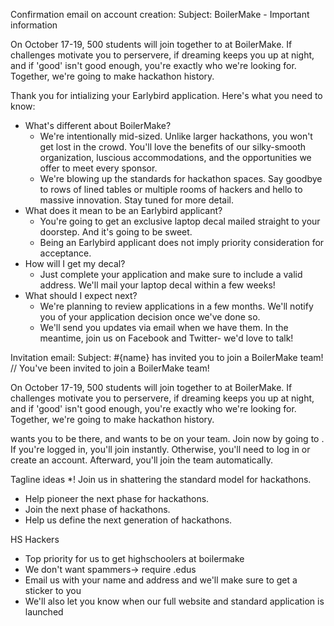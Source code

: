 Confirmation email on account creation:
  Subject: BoilerMake - Important information

  On October 17-19, 500 students will join together to <TAGLINE FROM HOMEPAGE> at BoilerMake. If challenges motivate you to perservere, if dreaming keeps you up at night, and if 'good' isn't good enough, you're exactly who we're looking for. Together, we're going to make hackathon history.

  Thank you for intializing your Earlybird application. Here's what you need to know:

  * What's different about BoilerMake?
    * We're intentionally mid-sized. Unlike larger hackathons, you won't get lost in the crowd. You'll love the benefits of our silky-smooth organization, luscious accommodations, and the opportunities we offer to meet every sponsor.
    * We're blowing up the standards for hackathon spaces. Say goodbye to rows of lined tables or multiple rooms of hackers and hello to massive innovation. Stay tuned for more detail.
  * What does it mean to be an Earlybird applicant?
    * You're going to get an exclusive laptop decal mailed straight to your doorstep. And it's going to be sweet.
    * Being an Earlybird applicant does not imply priority consideration for acceptance.
  * How will I get my decal?
    * Just complete your application and make sure to include a valid address. We'll mail your laptop decal within a few weeks!
  * What should I expect next?
    * We're planning to review applications in a few months. We'll notify you of your application decision once we've done so.
    * We'll send you updates via email when we have them. In the meantime, join us on Facebook<LINK> and Twitter<LINK>- we'd love to talk!


Invitation email:
  Subject: #{name} has invited you to join a BoilerMake team! // You've been invited to join a BoilerMake team!

  On October 17-19, 500 students will join together to <TAGLINE FROM HOMEPAGE> at BoilerMake. If challenges motivate you to perservere, if dreaming keeps you up at night, and if 'good' isn't good enough, you're exactly who we're looking for. Together, we're going to make hackathon history.

  <FIRSTNAME OR EMAIL> wants you to be there, and wants to be on your team. Join <FIRSTNAME OR EMAIL> now by going to <LINK>. If you're logged in, you'll join <FIRSTNAME OR EMAIL> instantly. Otherwise, you'll need to log in or create an account. Afterward, you'll join the team automatically.

Tagline ideas
*! Join us in shattering the standard model for hackathons.
* Help pioneer the next phase for hackathons.
* Join the next phase of hackathons.
* Help us define the next generation of hackathons.

HS Hackers
* Top priority for us to get highschoolers at boilermake
* We don't want spammers-> require .edus
* Email us with your name and address and we'll make sure to get a sticker to you
* We'll also let  you know when our full website and standard application is launched
